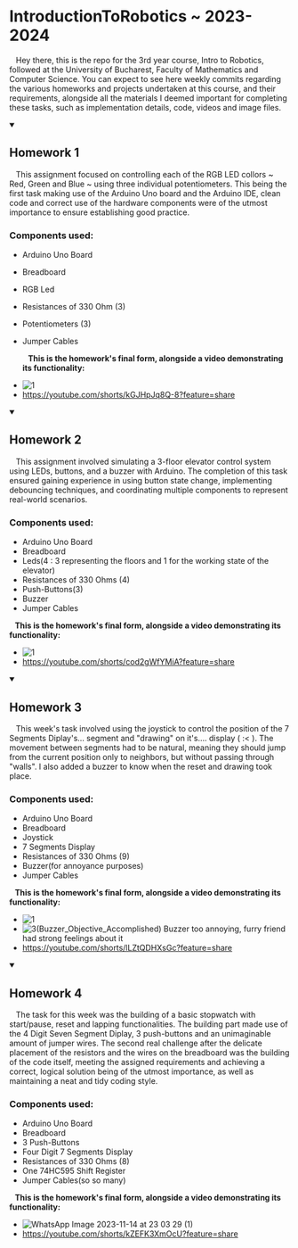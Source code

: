 # IntroductionToRobotics ~ 2023-2024
&nbsp;&nbsp;&nbsp;Hey there, this is the repo for the 3rd year course, Intro to Robotics, followed at the University of Bucharest, Faculty of Mathematics and Computer Science. You can expect to see here weekly commits regarding the various homeworks and projects undertaken at this course, and their requirements, alongside all the materials I deemed important for completing these tasks, such as implementation details, code, videos and image files. 
<details open >
<summary> <h2>Homework 1</h2> </summary>

&nbsp;&nbsp;&nbsp;This assignment focused on controlling each of the RGB LED collors ~ Red, Green and Blue ~ using three individual potentiometers. This being the first task making use of the Arduino Uno board and the Arduino IDE, clean code and correct use of the hardware components were of the utmost importance to ensure establishing good practice.

### Components used:
* Arduino Uno Board
* Breadboard
* RGB Led
* Resistances of 330 Ohm (3)
* Potentiometers (3)
* Jumper Cables


  **&nbsp;&nbsp;&nbsp;This is the homework's final form, alongside a video demonstrating its functionality:**

+ ![1](https://github.com/Vapuss/IntroductionToRobotics/assets/92088885/74d99848-b082-4520-a228-49e64543943b)
+ https://youtube.com/shorts/kGJHpJq8Q-8?feature=share
</details>

<details open>
<summary> <h2>Homework 2</h2> </summary>

&nbsp;&nbsp;&nbsp;This assignment involved simulating a 3-floor elevator control system using LEDs, buttons, and a buzzer with Arduino. The completion of this task ensured gaining experience in using button state change, implementing debouncing techniques, and coordinating multiple components to represent real-world scenarios.


### Components used:
* Arduino Uno Board
* Breadboard
* Leds(4 : 3 representing the floors and 1 for the working state of the elevator)
* Resistances of 330 Ohms (4)
* Push-Buttons(3)
* Buzzer
* Jumper Cables


 **&nbsp;&nbsp;&nbsp;This is the homework's final form, alongside a video demonstrating its functionality:**


 + ![1](https://github.com/Vapuss/IntroductionToRobotics/assets/92088885/2b377066-aabf-4b45-8eea-cf2971be13ce)
 + https://youtube.com/shorts/cod2gWfYMiA?feature=share
</details>

<details open>
<summary> <h2>Homework 3</h2> </summary>

&nbsp;&nbsp;&nbsp;This week's task involved using the joystick to control the position of the 7 Segments Diplay's... segment and "drawing" on it's.... display ( :< ). The movement between segments
had to be natural, meaning they should jump from the current position only to neighbors, but without passing through "walls". I also added a buzzer to know when the reset and drawing took place.

### Components used:
* Arduino Uno Board
* Breadboard
* Joystick
* 7 Segments Display
* Resistances of 330 Ohms (9)
* Buzzer(for annoyance purposes)
* Jumper Cables


**&nbsp;&nbsp;&nbsp;This is the homework's final form, alongside a video demonstrating its functionality:**

+ ![1](https://github.com/Vapuss/IntroductionToRobotics/assets/92088885/d89d6d68-5eb7-43dd-bf82-951f8ac5d4b5)
+ ![3(Buzzer_Objective_Accomplished)](https://github.com/Vapuss/IntroductionToRobotics/assets/92088885/b170ef98-b573-4da2-9b3d-122b03a940ea) Buzzer too annoying, furry friend had strong feelings about it
+ https://youtube.com/shorts/lLZtQDHXsGc?feature=share
</details>


<details open>

<summary> <h2>Homework 4</h2> </summary>

&nbsp;&nbsp;&nbsp;The task for this week was the building of a basic stopwatch with start/pause, reset and lapping functionalities. The building part made use of the 4 Digit Seven Segment Diplay, 3 push-buttons and an unimaginable amount of jumper wires. The second real challenge after the delicate placement of the resistors and the wires on the breadboard was the building of the code itself, meeting the assigned requirements and achieving a correct, logical solution being of the utmost importance, as well as maintaining a neat and tidy coding style.

### Components used:
* Arduino Uno Board
* Breadboard
* 3 Push-Buttons
* Four Digit 7 Segments Display
* Resistances of 330 Ohms (8)
* One 74HC595 Shift Register
* Jumper Cables(so so many)

**&nbsp;&nbsp;&nbsp;This is the homework's final form, alongside a video demonstrating its functionality:**

+ ![WhatsApp Image 2023-11-14 at 23 03 29 (1)](https://github.com/Vapuss/IntroductionToRobotics/assets/92088885/41133a77-ba8c-43cd-9044-125145dc4afe)
+ https://youtube.com/shorts/kZEFK3XmOcU?feature=share
